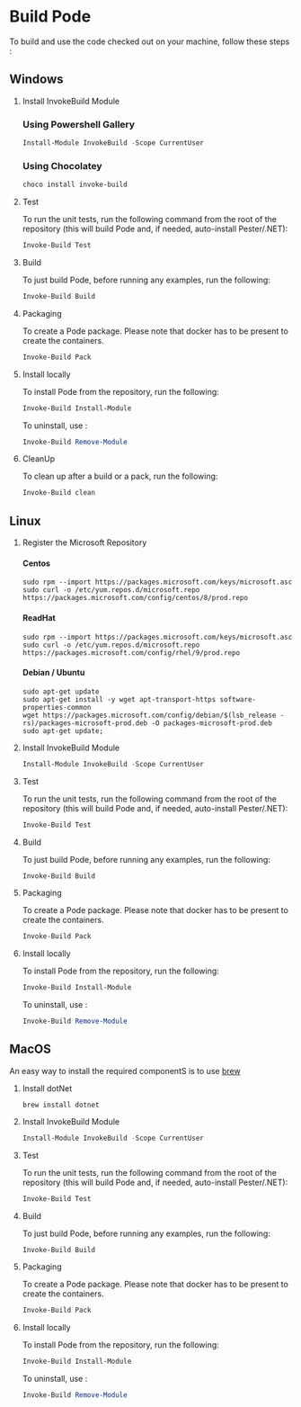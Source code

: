 
# Build Pode

To build and use the code checked out on your machine, follow these steps :

## Windows

1. Install InvokeBuild Module

    ### Using Powershell Gallery

    ```powershell
    Install-Module InvokeBuild -Scope CurrentUser
    ```

    ### Using Chocolatey

    ```powershell
    choco install invoke-build
    ```

2. Test

    To run the unit tests, run the following command from the root of the repository (this will build Pode and, if needed, auto-install Pester/.NET):

    ```powershell
    Invoke-Build Test
    ```

3. Build

    To just build Pode, before running any examples, run the following:

    ```powershell
    Invoke-Build Build
    ```

4. Packaging

    To create a Pode package. Please note that docker has to be present to create the containers.

    ```powershell
    Invoke-Build Pack
    ```

5. Install locally

    To install Pode from the repository, run the following:

    ```powershell
    Invoke-Build Install-Module
    ```

    To uninstall, use :
    ```powershell
    Invoke-Build Remove-Module
    ```


6. CleanUp

    To clean up after a build or a pack, run the following:

    ```powershell
    Invoke-Build clean
    ```

## Linux

1. Register the Microsoft Repository

    #### Centos
    ```shell
    sudo rpm --import https://packages.microsoft.com/keys/microsoft.asc
    sudo curl -o /etc/yum.repos.d/microsoft.repo https://packages.microsoft.com/config/centos/8/prod.repo
    ```

    #### ReadHat
    ```shell
    sudo rpm --import https://packages.microsoft.com/keys/microsoft.asc
    sudo curl -o /etc/yum.repos.d/microsoft.repo https://packages.microsoft.com/config/rhel/9/prod.repo
    ```

    #### Debian / Ubuntu
    ```shell
    sudo apt-get update
    sudo apt-get install -y wget apt-transport-https software-properties-common
    wget https://packages.microsoft.com/config/debian/$(lsb_release -rs)/packages-microsoft-prod.deb -O packages-microsoft-prod.deb
    sudo apt-get update;
    ```


2. Install InvokeBuild Module

    ```powershell
    Install-Module InvokeBuild -Scope CurrentUser
    ```


3. Test

    To run the unit tests, run the following command from the root of the repository (this will build Pode and, if needed, auto-install Pester/.NET):

    ```powershell
    Invoke-Build Test
    ```

4. Build

    To just build Pode, before running any examples, run the following:

    ```powershell
    Invoke-Build Build
    ```

5. Packaging

    To create a Pode package. Please note that docker has to be present to create the containers.

    ```powershell
    Invoke-Build Pack
    ```

6. Install locally

    To install Pode from the repository, run the following:

    ```powershell
    Invoke-Build Install-Module
    ```

    To uninstall, use :

    ```powershell
    Invoke-Build Remove-Module
    ```


## MacOS

An easy way to install the required componentS is to use [brew](https://brew.sh/)

1. Install dotNet

    ```shell
    brew install dotnet
    ```

2. Install InvokeBuild Module

    ```powershell
    Install-Module InvokeBuild -Scope CurrentUser
    ```

3. Test

    To run the unit tests, run the following command from the root of the repository (this will build Pode and, if needed, auto-install Pester/.NET):

    ```powershell
    Invoke-Build Test
    ```

4. Build

    To just build Pode, before running any examples, run the following:

    ```powershell
    Invoke-Build Build
    ```

5. Packaging

    To create a Pode package. Please note that docker has to be present to create the containers.

    ```powershell
    Invoke-Build Pack
    ```

6. Install locally

    To install Pode from the repository, run the following:

    ```powershell
    Invoke-Build Install-Module
    ```

    To uninstall, use :

    ```powershell
    Invoke-Build Remove-Module
    ```

